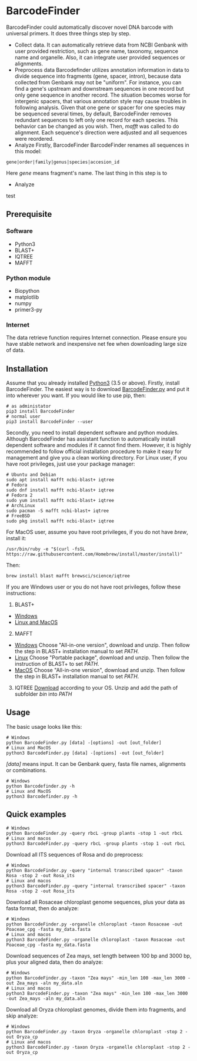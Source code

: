 # BarcodeFinder
BarcodeFinder could automatically discover novel DNA barcode with universal
primers. It does three things step by step.
* Collect data.
It can automatically retrieve data from NCBI Genbank with user
provided restriction, such as gene name, taxonomy, sequence name and
organelle. Also, it can integrate user provided sequences or alignments.
* Preprocess data
Barcodefinder utilizes annotation information in data to divide sequence into
fragments (gene, spacer, intron),  because data collected from Genbank may not
be "uniform". For instance, you can find a gene's upstream and downstream
sequences in one record but only gene sequence in another record. The situation
becomes worse for intergenic spacers, that various annotation style may cause
troubles in following analysis.
Given that one gene or spacer for one species may be sequenced several times,
by default, BarcodeFinder removes redundant sequences to left only one record
for each species. This behavior can be changed as you wish.
Then, _mafft_ was called to do alignment. Each sequence's direction were adjusted
and all sequences were reordered.
* Analyze
Firstly, BarcodeFinder
BarcodeFinder renames all sequences in this model:
```
gene|order|family|genus|species|accesion_id
```
Here _gene_ means fragment's name.
The last thing in this step is to
* Analyze

test
## Prerequisite
### Software
* Python3
* BLAST+
* IQTREE
* MAFFT
### Python module
* Biopython
* matplotlib
* numpy
* primer3-py
### Internet
The data retrieve function requires Internet connection. Please ensure you have
stable network and inexpensive net fee when downloading large size of data.
## Installation
Assume that you already installed [Python3](https://www.python.org/downloads/)
(3.5 or above). Firstly, install BarcodeFinder.
The easiest way is to download
[BarcodeFinder.py](https://github.com/wpwupingwp/BarcodeFinder) and put it
into wherever you want.
If you would like to use pip, then:
```
# as administator
pip3 install BarcodeFinder
# normal user
pip3 install BarcodeFinder --user
```
Secondly, you need to install dependent software and python modules.
Although BarcodeFinder has assistant function to automatically install
dependent software and modules if it cannot find them. However, it is
highly recommended to follow official installation procedure to make it
easy for management and give you a clean working directory.
For Linux user, if you have root privileges, just use your package manager:
```
# Ubuntu and Debian
sudo apt install mafft ncbi-blast+ iqtree
# Fedora
sudo dnf install mafft ncbi-blast+ iqtree
# Fedora 2
sudo yum install mafft ncbi-blast+ iqtree
# ArchLinux
sudo pacman -S mafft ncbi-blast+ iqtree
# FreeBSD
sudo pkg install mafft ncbi-blast+ iqtree
```
For MacOS user, assume you have root privileges, if you do not have
*brew*, install it:
```
/usr/bin/ruby -e "$(curl -fsSL https://raw.githubusercontent.com/Homebrew/install/master/install)"
```
Then:
```
brew install blast mafft brewsci/science/iqtree
```
If you are Windows user or you do not have root privileges, follow these
instructions:
1. BLAST+
* [Windows](https://www.ncbi.nlm.nih.gov/books/NBK52637/)
* [Linux and MacOS](https://www.ncbi.nlm.nih.gov/books/NBK52640/)
2. MAFFT
* [Windows](https://mafft.cbrc.jp/alignment/software/windows.html)
Choose "All-in-one version", download and unzip. Then follow the step in
BLAST+ installation manual to set _PATH_.
* [Linux](https://mafft.cbrc.jp/alignment/software/linux.html)
Choose "Portable package", download and unzip. Then follow the instruction of
BLAST+ to set _PATH_.
* [MacOS](https://mafft.cbrc.jp/alignment/software/macosx.html)
Choose "All-in-one version", download and unzip. Then follow the step in
BLAST+ installation manual to set _PATH_.
3. IQTREE
[Download](http://www.iqtree.org/#download) according to your OS.
Unzip and add the path of subfolder *bin* into _PATH_
## Usage
The basic usage looks like this:
```
# Windows
python BarcodeFinder.py [data] -[options] -out [out_folder]
# Linux and MacOS
python3 BarcodeFinder.py [data] -[options] -out [out_folder]
```
*[data]* means input. It can be Genbank query, fasta file names, alignments or
combinations.

```
# Windows
python Barcodefinder.py -h
# Linux and MacOS
python3 Barcodefinder.py -h
```

## Quick examples
```
# Windows
python BarcodeFinder.py -query rbcL -group plants -stop 1 -out rbcL
# Linux and macos
python3 BarcodeFinder.py -query rbcL -group plants -stop 1 -out rbcL
```
Download all ITS sequences of Rosa and do preprocess:
```
# Windows
python BarcodeFinder.py -query "internal transcribed spacer" -taxon Rosa -stop 2 -out Rosa_its
# Linux and macos
python3 BarcodeFinder.py -query "internal transcribed spacer" -taxon Rosa -stop 2 -out Rosa_its
```
Download all Rosaceae chloroplast genome sequences, plus your data  as fasta
format, then do analyze:
```
# Windows
python BarcodeFinder.py -organelle chloroplast -taxon Rosaceae -out Poaceae_cpg -fasta my_data.fasta
# Linux and macos
python3 BarcodeFinder.py -organelle chloroplast -taxon Rosaceae -out Poaceae_cpg -fasta my_data.fasta
```
Download sequences of Zea mays, set length between 100 bp and 3000 bp, plus
your aligned data, then do analyze:
```
# Windows
python BarcodeFinder.py -taxon "Zea mays" -min_len 100 -max_len 3000 -out Zea_mays -aln my_data.aln
# Linux and macos
python3 BarcodeFinder.py -taxon "Zea mays" -min_len 100 -max_len 3000 -out Zea_mays -aln my_data.aln
```
Download all Oryza chloroplast genomes, divide them into fragments, and skip
analyze:
```
# Windows
python BarcodeFinder.py -taxon Oryza -organelle chloroplast -stop 2 -out Oryza_cp
# Linux and macos
python3 BarcodeFinder.py -taxon Oryza -organelle chloroplast -stop 2 -out Oryza_cp
```

